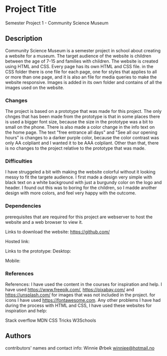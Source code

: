 # Project Title

Semester Project 1 - Community Science Museum

## Description

Community Science Museum is a semester project in school about creating a website for a museum. The target audience of the website is children between the age of 7-15 and families with children. The website is created using HTML and CSS. Every page has its own HTML and CSS file. in the CSS folder there is one file for each page, one for styles that applies to all or more than one page, and it is also an file for media queries to make the website responsive. Images is added in its own folder and contains of all the images used on the website.

### Changes

The project is based on a prototype that was made for this project. The only chnges that has been made from the prototype is that in some places there is used a bigger font size, because the size in the prototype was a bit to small on the phone. There is also made a color change in the info text on the home page. The text "free entrance all days" and "See all our opening hours" is changes to a darker purple color, because the color contrast was only AA colpliant and I wanted it to be AAA colpliant. Other than that, there is no changes to the project relative to the prototype that was made.

### Difficulties

I have struggeled a bit with making the website colorful without it looking messy to fit the targete audience. I first made a design very simple with black text on a white background with just a burgundy color on the logo and header. I found out this was to boring for the children, so I madde another design with more colors, and feel very happy with the outcome.

### Dependencies

prerequisites that are required for this project are webserver to host the website and a web browser to view it.

Links to download the website:
https://github.com/

Hosted link:

Links to the prototype:
Desktop:

Mobile:

### References

References:
I have used the content in the courses for inspiration and help. I have used https://www.freepik.com/, https://pixabay.com/ and https://unsplash.com/ for images that was not included in the project. for icons I have used https://fontawesome.com. Any other problems I have had during the process with HTML and CSS, I have used these websites for inspiration and help:

Stack overflow
MDN
CSS Tricks
W3Schools

## Authors

contributors' names and contact info:
Winnie Ørbek
winniee@hotmail.no
